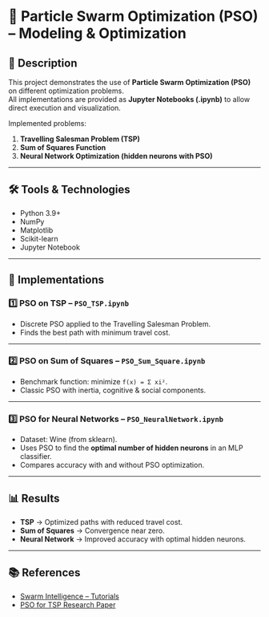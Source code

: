 # 🧠 Particle Swarm Optimization (PSO) – Modeling & Optimization

## 📌 Description
This project demonstrates the use of **Particle Swarm Optimization (PSO)** on different optimization problems.  
All implementations are provided as **Jupyter Notebooks (.ipynb)** to allow direct execution and visualization.  

Implemented problems:
1. **Travelling Salesman Problem (TSP)**  
2. **Sum of Squares Function**  
3. **Neural Network Optimization (hidden neurons with PSO)**  

---

## 🛠️ Tools & Technologies
- Python 3.9+
- NumPy
- Matplotlib
- Scikit-learn
- Jupyter Notebook

---

## 🚀 Implementations

### 1️⃣ PSO on TSP – `PSO_TSP.ipynb`
- Discrete PSO applied to the Travelling Salesman Problem.  
- Finds the best path with minimum travel cost.  

---

### 2️⃣ PSO on Sum of Squares – `PSO_Sum_Square.ipynb`
- Benchmark function: minimize `f(x) = Σ xi²`.  
- Classic PSO with inertia, cognitive & social components.  

---

### 3️⃣ PSO for Neural Networks – `PSO_NeuralNetwork.ipynb`
- Dataset: Wine (from sklearn).  
- Uses PSO to find the **optimal number of hidden neurons** in an MLP classifier.  
- Compares accuracy with and without PSO optimization.  

---

## 📊 Results
- **TSP** → Optimized paths with reduced travel cost.  
- **Sum of Squares** → Convergence near zero.  
- **Neural Network** → Improved accuracy with optimal hidden neurons.  

---

## 📚 References
- [Swarm Intelligence – Tutorials](http://www.swarmintelligence.org/tutorials.php)  
- [PSO for TSP Research Paper](http://citeseerx.ist.psu.edu/viewdoc/download?doi=10.1.1.258.7026&rep=rep1&type=pdf)  
